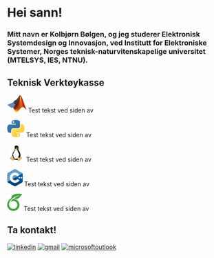 # Hei sann!

### Mitt navn er Kolbjørn Bølgen, og jeg studerer Elektronisk Systemdesign og Innovasjon, ved Institutt for Elektroniske Systemer, Norges teknisk-naturvitenskapelige universitet (MTELSYS, IES, NTNU).

## Teknisk Verktøykasse

<img src=https://github.com/SkaugJr/SkaugJr/blob/main/Bilder/Matlab_Logo.png height=40 /> Test tekst ved siden av

<img src=https://github.com/SkaugJr/SkaugJr/blob/main/Bilder/Python_logo.png height=40 /> Test tekst ved siden av

<img src=https://github.com/SkaugJr/SkaugJr/blob/main/Bilder/linux_logo.png height=40 /> Test tekst ved siden av

<img src=https://github.com/SkaugJr/SkaugJr/blob/main/Bilder/C%2B%2B_logo.png height=40 /> Test tekst ved siden av

<img src=https://github.com/SkaugJr/SkaugJr/blob/main/Bilder/Overleaf_logo.png height=40 /> Test tekst ved siden av

## Ta kontakt!
[<img src='https://cdn.jsdelivr.net/npm/simple-icons@3.0.1/icons/linkedin.svg' alt='linkedin' height='80'>](https://www.linkedin.com/in/kolbjørn-bølgen-572b942b5//) [<img src='https://cdn.jsdelivr.net/npm/simple-icons@3.0.1/icons/gmail.svg' alt='gmail' height='80'>](mailto:skaugjr@gmail.com) [<img src='https://cdn.jsdelivr.net/npm/simple-icons@3.0.1/icons/microsoftoutlook.svg' alt='microsoftoutlook' height='80'>](mailto:kolbjosk@stud.ntnu.no)
